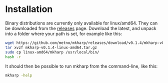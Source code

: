 # Installation

Binary distributions are currently only available for linux/amd64. They can be downloaded from the [releases](https://github.com/metno/mkharp/releases/) page. Download the latest, and unpack into a folder where your path is set, for example like this:

```bash
wget https://github.com/metno/mkharp/releases/download/v0.1.4/mkharp-v0.1.4-linux-amd64.tar.gz
tar xvzf mkharp-v0.1.4-linux-amd64.tar.gz
sudo cp linux-amd64/mkharp /usr/local/bin/
hash -r
```

It should then be possible to run mkharp from the command-line, like this:

```bash
mkharp -help
```


